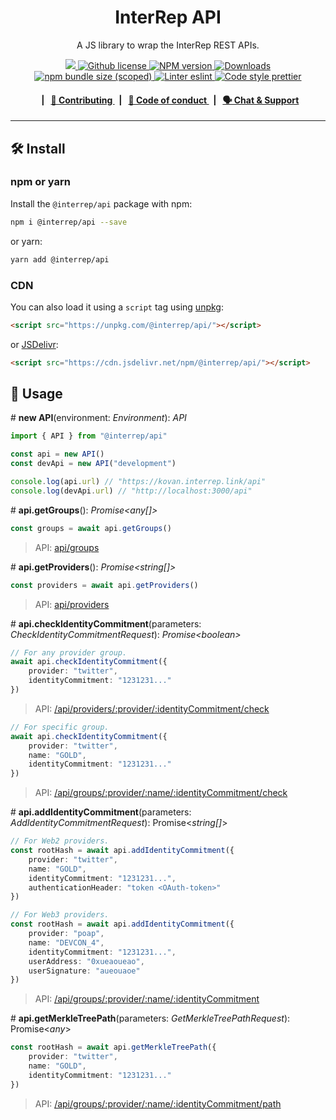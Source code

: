 <p align="center">
    <h1 align="center">
        InterRep API
    </h1>
    <p align="center">A JS library to wrap the InterRep REST APIs.</p>
</p>

<p align="center">
    <a href="https://github.com/InterRep">
        <img src="https://img.shields.io/badge/project-InterRep-blue.svg?style=flat-square">
    </a>
    <a href="https://github.com/interrep/interrep.js/blob/main/LICENSE">
        <img alt="Github license" src="https://img.shields.io/github/license/interrep/interrep.js.svg?style=flat-square">
    </a>
    <a href="https://www.npmjs.com/package/@interrep/api">
        <img alt="NPM version" src="https://img.shields.io/npm/v/@interrep/api?style=flat-square" />
    </a>
    <a href="https://npmjs.org/package/@interrep/api">
        <img alt="Downloads" src="https://img.shields.io/npm/dm/@interrep/api.svg?style=flat-square" />
    </a>
    <a href="https://bundlephobia.com/package/@interrep/api">
        <img alt="npm bundle size (scoped)" src="https://img.shields.io/bundlephobia/minzip/@interrep/api" />
    </a>
    <a href="https://eslint.org/">
        <img alt="Linter eslint" src="https://img.shields.io/badge/linter-eslint-8080f2?style=flat-square&logo=eslint" />
    </a>
    <a href="https://prettier.io/">
        <img alt="Code style prettier" src="https://img.shields.io/badge/code%20style-prettier-f8bc45?style=flat-square&logo=prettier" />
    </a>
</p>

<div align="center">
    <h4>
        <span>&nbsp;&nbsp;|&nbsp;&nbsp;</span>
        <a href="https://docs.interrep.link/contributing">
            👥 Contributing
        </a>
        <span>&nbsp;&nbsp;|&nbsp;&nbsp;</span>
        <a href="https://docs.interrep.link/code-of-conduct">
            🤝 Code of conduct
        </a>
        <span>&nbsp;&nbsp;|&nbsp;&nbsp;</span>
        <a href="https://t.me/interrep">
            🗣️ Chat &amp; Support
        </a>
    </h4>
</div>

---

## 🛠 Install

### npm or yarn

Install the `@interrep/api` package with npm:

```bash
npm i @interrep/api --save
```

or yarn:

```bash
yarn add @interrep/api
```

### CDN

You can also load it using a `script` tag using [unpkg](https://unpkg.com/):

```html
<script src="https://unpkg.com/@interrep/api/"></script>
```

or [JSDelivr](https://www.jsdelivr.com/):

```html
<script src="https://cdn.jsdelivr.net/npm/@interrep/api/"></script>
```

## 📜 Usage

\# **new API**(environment: _Environment_): _API_

```typescript
import { API } from "@interrep/api"

const api = new API()
const devApi = new API("development")

console.log(api.url) // "https://kovan.interrep.link/api"
console.log(devApi.url) // "http://localhost:3000/api"
```

\# **api.getGroups**(): _Promise<any[]>_

```typescript
const groups = await api.getGroups()
```

> API: [api/groups](https://docs.interrep.link/api#apigroups)

\# **api.getProviders**(): _Promise<string[]>_

```typescript
const providers = await api.getProviders()
```

> API: [api/providers](https://docs.interrep.link/api#apiproviders)

\# **api.checkIdentityCommitment**(parameters: _CheckIdentityCommitmentRequest_): _Promise<boolean\>_

```typescript
// For any provider group.
await api.checkIdentityCommitment({
    provider: "twitter",
    identityCommitment: "1231231..."
})
```

> API: [/api/providers/:provider/:identityCommitment/check](https://docs.interrep.link/api#apiprovidersprovideridentitycommitmentcheck)

```typescript
// For specific group.
await api.checkIdentityCommitment({
    provider: "twitter",
    name: "GOLD",
    identityCommitment: "1231231..."
})
```

> API: [/api/groups/:provider/:name/:identityCommitment/check](https://docs.interrep.link/api#apigroupsprovidernameidentitycommitmentcheck)

\# **api.addIdentityCommitment**(parameters: _AddIdentityCommitmentRequest_): Promise<_string[]_>

```typescript
// For Web2 providers.
const rootHash = await api.addIdentityCommitment({
    provider: "twitter",
    name: "GOLD",
    identityCommitment: "1231231...",
    authenticationHeader: "token <OAuth-token>"
})
```

```typescript
// For Web3 providers.
const rootHash = await api.addIdentityCommitment({
    provider: "poap",
    name: "DEVCON_4",
    identityCommitment: "1231231...",
    userAddress: "0xueaoueao",
    userSignature: "aueouaoe"
})
```

> API: [/api/groups/:provider/:name/:identityCommitment](https://docs.interrep.link/api#apigroupsprovidernameidentitycommitment)

\# **api.getMerkleTreePath**(parameters: _GetMerkleTreePathRequest_): Promise<_any_>

```typescript
const rootHash = await api.getMerkleTreePath({
    provider: "twitter",
    name: "GOLD",
    identityCommitment: "1231231..."
})
```

> API: [/api/groups/:provider/:name/:identityCommitment/path](https://docs.interrep.link/api#apigroupsprovidernameidentitycommitmentpath)
